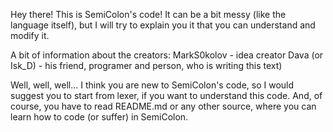 Hey there! This is SemiColon's code! It can be a bit messy (like the language itself), but I will try to
explain you it that you can understand and modify it.

A bit of information about the creators:
    MarkS0kolov - idea creator
    Dava (or Isk_D) - his friend, programer and person, who is writing this text)

Well, well, well... I think you are new to SemiColon's code, so I would suggest you to start from lexer, if 
you want to understand this code. And, of course, you have to read README.md or any other source, where you can
learn how to code (or suffer) in SemiColon.